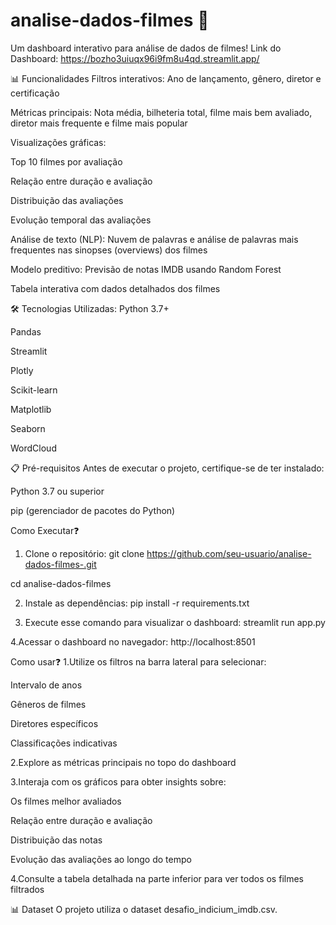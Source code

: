 # analise-dados-filmes 📎
Um dashboard interativo para análise de dados de filmes!
Link do Dashboard: https://bozho3uiuqx96i9fm8u4qd.streamlit.app/

📊 Funcionalidades
Filtros interativos: Ano de lançamento, gênero, diretor e certificação

Métricas principais: Nota média, bilheteria total, filme mais bem avaliado, diretor mais frequente e filme mais popular

Visualizações gráficas:

Top 10 filmes por avaliação

Relação entre duração e avaliação

Distribuição das avaliações

Evolução temporal das avaliações

Análise de texto (NLP): Nuvem de palavras e análise de palavras mais frequentes nas sinopses (overviews) dos filmes

Modelo preditivo: Previsão de notas IMDB usando Random Forest

Tabela interativa com dados detalhados dos filmes

🛠️ Tecnologias Utilizadas:
Python 3.7+

Pandas

Streamlit

Plotly

Scikit-learn

Matplotlib

Seaborn

WordCloud

📋 Pré-requisitos
Antes de executar o projeto, certifique-se de ter instalado:

Python 3.7 ou superior

pip (gerenciador de pacotes do Python)

Como Executar❓
1. Clone o repositório:
git clone https://github.com/seu-usuario/analise-dados-filmes-.git 

cd analise-dados-filmes

2. Instale as dependências:
pip install -r requirements.txt

3. Execute esse comando para visualizar o dashboard:
streamlit run app.py

4.Acessar o dashboard no navegador:
http://localhost:8501

Como usar❓
1.Utilize os filtros na barra lateral para selecionar:

Intervalo de anos

Gêneros de filmes

Diretores específicos

Classificações indicativas

2.Explore as métricas principais no topo do dashboard

3.Interaja com os gráficos para obter insights sobre:

Os filmes melhor avaliados

Relação entre duração e avaliação

Distribuição das notas

Evolução das avaliações ao longo do tempo

4.Consulte a tabela detalhada na parte inferior para ver todos os filmes filtrados

📊 Dataset
O projeto utiliza o dataset desafio_indicium_imdb.csv.


